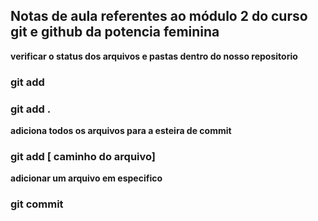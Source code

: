 ## Notas de aula referentes ao módulo 2 do curso git e github da potencia feminina

**verificar o status dos arquivos e pastas dentro do nosso repositorio**

 ###  git add 

 ### git add .

 **adiciona todos os arquivos para a esteira de commit**

  ### git add [ caminho do arquivo]

 **adicionar um arquivo em especifico**

 ### git commit 
